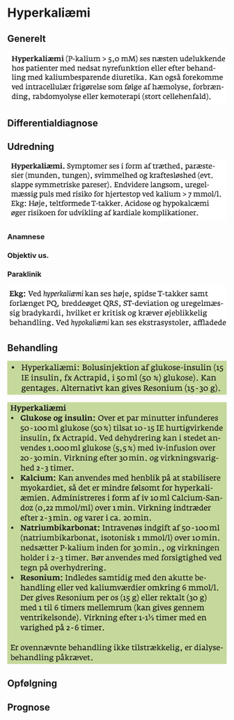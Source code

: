 # Hyperkaliæmi
## Generelt
![](BearImages/433CB055-73D4-42C3-97ED-28966EDAC1B4-15714-0000367EC06D5F3E/E5757EF2-90F5-4789-9A79-F6F99A3BB3EC.png)

## Differentialdiagnose


## Udredning
![](BearImages/C511CCD8-CD02-4CD7-AE92-D00471B1BE15-15714-0000368463F29752/9D56C02C-A53A-42BA-B322-61CAA547503E.png)

### Anamnese

### Objektiv us.

### Paraklinik
![](BearImages/6EA2EDA0-B117-47EA-BB1B-D84AD9D477A7-15714-000036A14C525D8C/1F896F06-BFDF-43BB-965D-7CC5542CD0EE.png)

## Behandling
![](BearImages/37AEBF68-D57C-4F79-A056-F7C4434B7BC4-15714-000036434DAC5975/63B361C0-6C9A-4E3F-B960-BF44032B8E88.png)

![](BearImages/F8B08645-9EE3-4B4E-B8DA-713E4CF5A6DC-15714-0000368BC59C58E7/C0A3A530-FD48-4200-9957-866C8600B7A0.png)

## Opfølgning


## Prognose
<!-- #anki/tag/med/Acute care# #anki/tag/med/Nephrology #anki/deck/Medicine -->

<!-- {BearID:E89D349B-4291-4CBA-8DF8-6B440AC98C21-71192-00010B88EE9E16E7} -->
